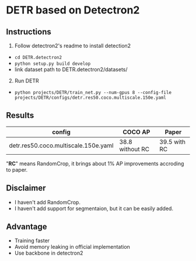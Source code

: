 # DETR based on Detectron2

## Instructions
1. Follow detectron2's readme to install detection2
  * ```cd DETR.detectron2```
  * ```python setup.py build develop```
  * link dataset path to DETR.detectron2/datasets/
2. Run DETR
  * ```python projects/DETR/train_net.py --num-gpus 8 --config-file projects/DETR/configs/detr.res50.coco.multiscale.150e.yaml```

## Results

| config                               | COCO AP         | Paper        |
| ------------------------------------ | --------------- | ------------ |
| detr.res50.coco.multiscale.150e.yaml | 38.8 without RC | 39.5 with RC |

"**RC**" means RandomCrop, it brings about 1% AP improvements accroding to paper.


## Disclaimer
* I haven't add RandomCrop.
* I haven't add support for segmentaion, but it can be easily added. 

## Advantage
* Training faster
* Avoid memory leaking in official implementation
* Use backbone in detectron2
